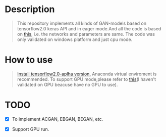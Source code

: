# Description
> This repository implements all kinds of GAN-models based on tensorflow2.0 keras API and in eager mode.And all the code is based on [this](https://github.com/hwalsuklee/tensorflow-generative-model-collections), i.e. the networks and parameters are same. The code was only validated on windows platform and just cpu mode.


# How to use
> [Install tensorflow2.0-aplha version.](https://tensorflow.google.cn/install/pip)
> Anaconda virtual enviroment is recommended.
> To support GPU mode,please refer to [this](https://tensorflow.google.cn/guide/using_gpu)(I haven't validated on GPU beacuse have no GPU  to use).

# TODO
- [x] To implement ACGAN, EBGAN, BEGAN, etc.
- [x] Support GPU run.

